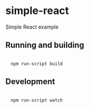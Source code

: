 # simple-react
Simple React example

<h2>Running and building</h2>

<code>
  npm run-script build
</code>

<h2>Development</h2>

<code>
  npm run-script watch
</code>
